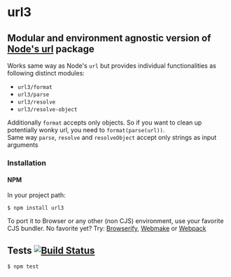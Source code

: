 # url3
## Modular and environment agnostic version of [Node's url](http://nodejs.org/api/url.html) package

Works same way as Node's `url` but provides individual functionalities as following distinct modules:

- `url3/format`
- `url3/parse`
- `url3/resolve`
- `url3/resolve-object`

Additionally `format` accepts only objects. So if you want to clean up potentially wonky url, you need to `format(parse(url))`.  
Same way `parse`, `resolve` and `resolveObject` accept only strings as input arguments

### Installation
#### NPM

In your project path:

	$ npm install url3

To port it to Browser or any other (non CJS) environment, use your favorite CJS bundler. No favorite yet? Try: [Browserify](http://browserify.org/), [Webmake](https://github.com/medikoo/modules-webmake) or [Webpack](http://webpack.github.io/)

## Tests [![Build Status](https://travis-ci.org/medikoo/url3.png)](https://travis-ci.org/medikoo/url3)

	$ npm test
